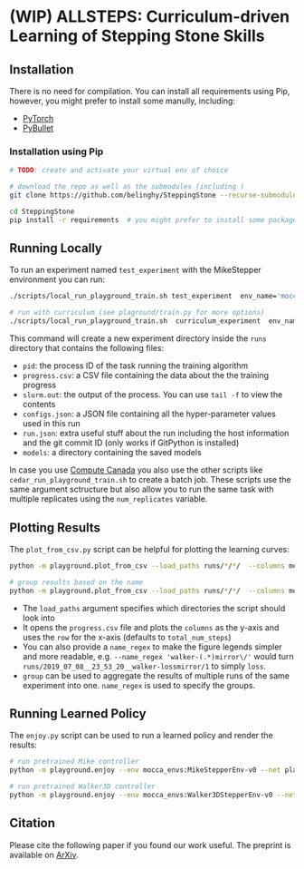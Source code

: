 # (WIP) ALLSTEPS: Curriculum-driven Learning of Stepping Stone Skills

## Installation

There is no need for compilation. You can install all requirements using Pip, however, you might prefer to install some manully, including:
 - [PyTorch](https://pytorch.org/get-started/locally/)
 - [PyBullet](https://pybullet.org)

### Installation using Pip
```bash
# TODO: create and activate your virtual env of choice

# download the repo as well as the submodules (including )
git clone https://github.com/belinghy/SteppingStone --recurse-submodules

cd SteppingStone
pip install -r requirements  # you might prefer to install some packages (including PyTorch) yourself
```

## Running Locally

To run an experiment named `test_experiment` with the MikeStepper environment you can run:

```bash
./scripts/local_run_playground_train.sh test_experiment  env_name='mocca_envs:MikeStepperEnv-v0'

# run with curriculum (see plaground/train.py for more options)
./scripts/local_run_playground_train.sh  curriculum_experiment  env_name='mocca_envs:MikeStepperEnv-v0' use_curriculum=True
```

This command will create a new experiment directory inside the `runs` directory that contains the following files:

- `pid`: the process ID of the task running the training algorithm
- `progress.csv`: a CSV file containing the data about the the training progress
- `slurm.out`: the output of the process. You can use `tail -f` to view the contents
- `configs.json`: a JSON file containing all the hyper-parameter values used in this run
- `run.json`: extra useful stuff about the run including the host information and the git commit ID (only works if GitPython is installed)
- `models`: a directory containing the saved models

In case you use [Compute Canada](http://computecanada.ca) you also use the other scripts like `cedar_run_playground_train.sh` to create a batch job. These scripts use the same argument sctructure but also allow you to run the same task with multiple replicates using the `num_replicates` variable.

## Plotting Results

The `plot_from_csv.py` script can be helpful for plotting the learning curves:

```bash
python -m playground.plot_from_csv --load_paths runs/*/*/  --columns mean_rew max_rew  --smooth 2

# group results based on the name
python -m playground.plot_from_csv --load_paths runs/*/*/  --columns mean_rew max_rew  --name_regex ".*__([^_\/])*" --group 1
```

- The `load_paths` argument specifies which directories the script should look into
- It opens the `progress.csv` file and plots the `columns` as the y-axis and uses the `row` for the x-axis (defaults to `total_num_steps`)
- You can also provide a `name_regex` to make the figure legends simpler and more readable, e.g. `--name_regex 'walker-(.*)mirror\/'` would turn `runs/2019_07_08__23_53_20__walker-lossmirror/1` to simply `loss`.
- `group` can be used to aggregate the results of multiple runs of the same experiment into one. `name_regex` is used to specify the groups.

## Running Learned Policy

The `enjoy.py` script can be used to run a learned policy and render the results:

```bash
# run pretrained Mike controller
python -m playground.enjoy --env mocca_envs:MikeStepperEnv-v0 --net playground/models/mocca_envs:MikeStepperEnv-v0_latest.pt

# run pretrained Walker3D controller
python -m playground.enjoy --env mocca_envs:Walker3DStepperEnv-v0 --net playground/models/mocca_envs:Walker3DStepperEnv-v0_latest.pt
```


## Citation
Please cite the following paper if you found our work useful. The preprint is available on [ArXiv](https://arxiv.org/abs/2005.04323). 